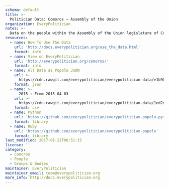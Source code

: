 ```yaml
---
schema: default
title: >-
  Politician Data: Comoros — Assembly of the Union
organization: EveryPolitician
notes: >-
  Data on the people within the Assembly of the Union legislature of Comoros.
resources:
  - name: How To Use The Data
    url: 'http://docs.everypolitician.org/use_the_data.html'
    format: info
  - name: View on EveryPolitician
    url: 'http://everypolitician.org/comoros/'
    format: info
  - name: All Data as Popolo JSON
    url: >-
      https://cdn.rawgit.com/everypolitician/everypolitician-data/e1b90077ef7d59642c26a041c3016bcd4966855d/data/Comoros/Assembly/ep-popolo-v1.0.json
    format: json
  - name: >-
      2015–: From 2015-04-03
    url: >-
      https://cdn.rawgit.com/everypolitician/everypolitician-data/1ed2db8bbaa9f9cf554757ca4d748d07a7c6790d/data/Comoros/Assembly/term-2015.csv
    format: csv
  - name: Python
    url: 'https://github.com/everypolitician/everypolitician-popolo-python'
    format: library
  - name: Ruby
    url: 'https://github.com/everypolitician/everypolitician-popolo'
    format: library
last_modified: 2017-01-22T06:51:15
license: ''
category:
  - Comoros
  - People
  - Groups & Bodies
maintainer: EveryPolitician
maintainer_email: team@everypolitician.org
more_info: http://docs.everypolitician.org
---
```


